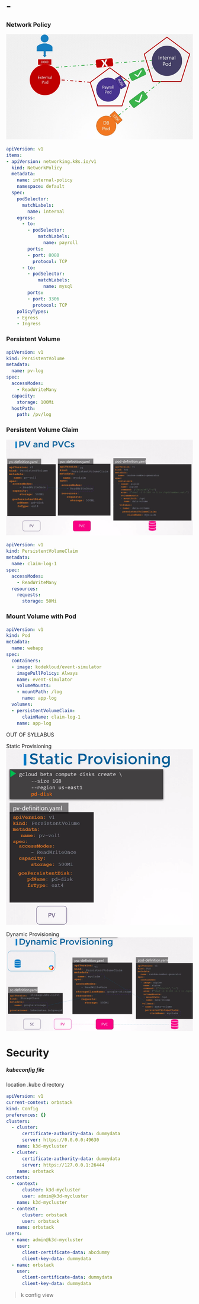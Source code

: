 # -

### Network Policy

![network policies](resources/kubernetes-ckad-network-policies-9.jpg)

```yaml
apiVersion: v1
items:
- apiVersion: networking.k8s.io/v1
  kind: NetworkPolicy
  metadata:
    name: internal-policy
    namespace: default
  spec:
    podSelector:
      matchLabels:
        name: internal
    egress:
      - to:
        - podSelector:
            matchLabels:
              name: payroll
        ports:
        - port: 8080
          protocol: TCP
      - to:
        - podSelector:
            matchLabels:
              name: mysql
        ports:
        - port: 3306
          protocol: TCP
    policyTypes:
    - Egress
    - Ingress
```

### Persistent Volume

```yaml
apiVersion: v1
kind: PersistentVolume
metadata:
  name: pv-log
spec:
  accessModes:
    - ReadWriteMany
  capacity:
    storage: 100Mi
  hostPath:
    path: /pv/log
```

### Persistent Volume Claim

![PV-PVC-POD](resources/pv-pvc.png)


```yaml
apiVersion: v1
kind: PersistentVolumeClaim
metadata:
  name: claim-log-1
spec:
  accessModes:
    - ReadWriteMany
  resources:
    requests:
      storage: 50Mi
```

### Mount Volume with Pod

```yaml
apiVersion: v1
kind: Pod
metadata:
  name: webapp
spec:
  containers:
  - image: kodekloud/event-simulator
    imagePullPolicy: Always
    name: event-simulator
    volumeMounts:
    - mountPath: /log
      name: app-log
  volumes:
  - persistentVolumeClaim:
      claimName: claim-log-1
    name: app-log
```



OUT OF SYLLABUS

Static Provisioning
![Static Provisioning](resources/static-provisioning.png)


Dynamic Provisioning
![Dynamic Provisioning](resources/dynamic-provisioning.png)

# Security

##### kubeconfig file
location .kube directory
```yaml
apiVersion: v1
current-context: orbstack
kind: Config
preferences: {}
clusters:
  - cluster:
      certificate-authority-data: dummydata
      server: https://0.0.0.0:49630
    name: k3d-mycluster
  - cluster:
      certificate-authority-data: dummydata
      server: https://127.0.0.1:26444
    name: orbstack
contexts:
  - context:
      cluster: k3d-mycluster
      user: admin@k3d-mycluster
    name: k3d-mycluster
  - context:
      cluster: orbstack
      user: orbstack
    name: orbstack
users:
  - name: admin@k3d-mycluster
    user:
      client-certificate-data: abcdummy
      client-key-data: dummydata
  - name: orbstack
    user:
      client-certificate-data: dummydata
      client-key-data: dummydata
```


> k config view
